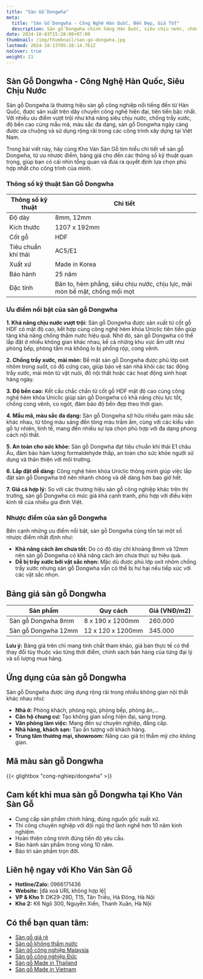 ```yaml
---
title: "Sàn Gỗ Dongwha"
meta:
  title: "Sàn Gỗ Dongwha - Công Nghệ Hàn Quốc, Bền Đẹp, Giá Tốt"
  description: Sàn gỗ Dongwha chính hãng Hàn Quốc, siêu chịu nước, chống trầy xước, mẫu mã đa dạng. Tìm hiểu ngay ưu và nhược điểm, bảng giá, thông số kỹ thuật sàn gỗ Dongwha.
date: 2024-10-03T15:28:08+07:00
thumbnail: /img/thumbnail/san-go-dongwha.jpg
lastmod: 2024-10-13T05:18:14.761Z
noCover: true
weight: 21
---
```


## Sàn Gỗ Dongwha - Công Nghệ Hàn Quốc, Siêu Chịu Nước

Sàn gỗ Dongwha là thương hiệu sàn gỗ công nghiệp nổi tiếng đến từ Hàn Quốc, được sản xuất trên dây chuyền công nghệ hiện đại, tiên tiến bậc nhất. Với nhiều ưu điểm vượt trội như khả năng siêu chịu nước, chống trầy xước, độ bền cao cùng mẫu mã, màu sắc đa dạng, sàn gỗ Dongwha ngày càng được ưa chuộng và sử dụng rộng rãi trong các công trình xây dựng tại Việt Nam.

Trong bài viết này, hãy cùng Kho Ván Sàn Gỗ tìm hiểu chi tiết về sàn gỗ Dongwha, từ ưu nhược điểm, bảng giá cho đến các thông số kỹ thuật quan trọng, giúp bạn có cái nhìn tổng quan và đưa ra quyết định lựa chọn phù hợp nhất cho công trình của mình.

### Thông số kỹ thuật Sàn Gỗ Dongwha

| Thông số kỹ thuật | Chi tiết |
|---|---|
| Độ dày | 8mm, 12mm |
| Kích thước | 1207 x 192mm |
| Cốt gỗ | HDF |
| Tiêu chuẩn khí thải | AC5/E1 |
| Xuất xứ | Made in Korea |
| Bảo hành | 25 năm |
| Đặc tính | Bản to, hèm phẳng, siêu chịu nước, chịu lực, mài mòn bề mặt, chống mối mọt |

### Ưu điểm nổi bật của sàn gỗ Dongwha

**1. Khả năng chịu nước vượt trội:** Sàn gỗ Dongwha được sản xuất từ cốt gỗ HDF có mật độ cao, kết hợp cùng công nghệ hèm khóa Uniclic tiên tiến giúp tăng khả năng chống thấm nước hiệu quả. Nhờ đó, sàn gỗ Dongwha có thể lắp đặt ở nhiều không gian khác nhau, kể cả những khu vực ẩm ướt như phòng bếp, phòng tắm mà không lo bị phồng rộp, cong vênh.

**2. Chống trầy xước, mài mòn:** Bề mặt sàn gỗ Dongwha được phủ lớp oxit nhôm trong suốt, có độ cứng cao, giúp bảo vệ sàn nhà khỏi các tác động trầy xước, mài mòn từ vật nuôi, đồ nội thất hoặc các hoạt động sinh hoạt hàng ngày.

**3. Độ bền cao:**  Kết cấu chắc chắn từ cốt gỗ HDF mật độ cao cùng công nghệ hèm khóa Uniclic giúp sàn gỗ Dongwha có khả năng chịu lực tốt, chống cong vênh, co ngót, đảm bảo độ bền đẹp theo thời gian.

**4. Mẫu mã, màu sắc đa dạng:** Sàn gỗ Dongwha sở hữu nhiều gam màu sắc khác nhau, từ tông màu sáng đến tông màu trầm ấm, cùng với các kiểu vân gỗ tự nhiên, tinh tế, mang đến nhiều sự lựa chọn phù hợp với đa dạng phong cách nội thất.

**5. An toàn cho sức khỏe:** Sàn gỗ Dongwha đạt tiêu chuẩn khí thải E1 châu Âu, đảm bảo hàm lượng formaldehyde thấp, an toàn cho sức khỏe người sử dụng và thân thiện với môi trường.

**6. Lắp đặt dễ dàng:** Công nghệ hèm khóa Uniclic thông minh giúp việc lắp đặt sàn gỗ Dongwha trở nên nhanh chóng và dễ dàng hơn bao giờ hết.

**7. Giá cả hợp lý:** So với các thương hiệu sàn gỗ công nghiệp khác trên thị trường, sàn gỗ Dongwha có mức giá khá cạnh tranh, phù hợp với điều kiện kinh tế của nhiều gia đình Việt.

### Nhược điểm của sàn gỗ Dongwha

Bên cạnh những ưu điểm nổi bật, sàn gỗ Dongwha cũng tồn tại một số nhược điểm nhất định như:

* **Khả năng cách âm chưa tốt:** Do có độ dày chỉ khoảng 8mm và 12mm nên sàn gỗ Dongwha có khả năng cách âm chưa thực sự hiệu quả.
* **Dễ bị trầy xước bởi vật sắc nhọn:** Mặc dù được phủ lớp oxit nhôm chống trầy xước nhưng sàn gỗ Dongwha vẫn có thể bị hư hại nếu tiếp xúc với các vật sắc nhọn.

## Bảng giá sàn gỗ Dongwha

| Sản phẩm | Quy cách | Giá (VNĐ/m2) |
|---|---|---|
| Sàn gỗ Dongwha 8mm | 8 x 190 x 1200mm | 260.000 |
| Sàn gỗ Dongwha 12mm | 12 x 120 x 1200mm | 345.000 |

**Lưu ý:** Bảng giá trên chỉ mang tính chất tham khảo, giá bán thực tế có thể thay đổi tùy thuộc vào từng thời điểm, chính sách bán hàng của từng đại lý và số lượng mua hàng.

## Ứng dụng của sàn gỗ Dongwha

Sàn gỗ Dongwha được ứng dụng rộng rãi trong nhiều không gian nội thất khác nhau như:

* **Nhà ở:** Phòng khách, phòng ngủ, phòng bếp, phòng ăn,...
* **Căn hộ chung cư:** Tạo không gian sống hiện đại, sang trọng.
* **Văn phòng làm việc:** Mang đến sự chuyên nghiệp, đẳng cấp.
* **Nhà hàng, khách sạn:** Tạo ấn tượng với khách hàng.
* **Trung tâm thương mại, showroom:** Nâng cao giá trị thẩm mỹ cho không gian.

## Mã màu sàn gỗ Dongwha

{{< glightbox "cong-nghiep/dongwha" >}}

## Cam kết khi mua sàn gỗ Dongwha tại Kho Ván Sàn Gỗ

* Cung cấp sản phẩm chính hãng, đúng nguồn gốc xuất xứ.
* Thi công chuyên nghiệp với đội ngũ thợ lành nghề hơn 10 năm kinh nghiệm.
* Hoàn thiện công trình đúng tiến độ yêu cầu.
* Bảo hành sản phẩm trong vòng 10 năm.
* Bảo trì sản phẩm trọn đời.

## Liên hệ ngay với Kho Ván Sàn Gỗ

* **Hotline/Zalo:** 0966171436
* **Website:** [đã xoá URL không hợp lệ]
* **VP & Kho 1:** DK29-29D, T15, Tân Triều, Hà Đông, Hà Nội
* **Kho 2:** K6 Ngõ 300, Nguyễn Xiển, Thanh Xuân, Hà Nội

## Có thể bạn quan tâm:

* [Sàn gỗ giá rẻ](/san-go-cong-nghiep/san-go-gia-re/)
* [Sàn gỗ không thấm nước](/san-go-cong-nghiep/san-go-chiu-nuoc/)
* [Sàn gỗ công nghiệp Malaysia](/san-go-cong-nghiep/kho-san-go-malaysia/)
* [Sàn gỗ công nghiệp Đức](/san-go-cong-nghiep/san-go-duc-nhap-khau/)
* [Sàn gỗ Made in Thailand](/san-go-cong-nghiep/san-go-thai-lan/)
* [Sàn gỗ Made in Vietnam](/san-go-cong-nghiep/san-go-viet-nam/)